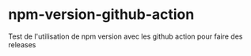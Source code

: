 # npm-version-github-action
Test de l'utilisation de npm version avec les github action pour faire des releases
